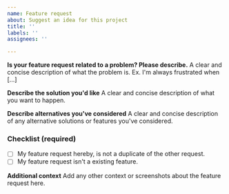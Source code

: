 ```yaml
---
name: Feature request
about: Suggest an idea for this project
title: ''
labels: ''
assignees: ''

---
```


**Is your feature request related to a problem? Please describe.**
A clear and concise description of what the problem is. Ex. I'm always frustrated when [...]

**Describe the solution you'd like**
A clear and concise description of what you want to happen.

**Describe alternatives you've considered**
A clear and concise description of any alternative solutions or features you've considered.

### Checklist (required)
- [ ] My feature request hereby, is not a duplicate of the other request.
- [ ] My feature request isn't a existing feature.

**Additional context**
Add any other context or screenshots about the feature request here.
